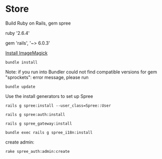 # Store

Build Ruby on Rails, gem spree

ruby '2.6.4'

gem 'rails', '~> 6.0.3'

[Install ImageMagick](https://imagemagick.org/script/download.php#unix)

`
bundle install
`

Note: if you run into Bundler could not find compatible versions for gem "sprockets": error message, please run

`
bundle update
`

Use the install generators to set up Spree

`
rails g spree:install --user_class=Spree::User
`

`
rails g spree:auth:install
`

`
rails g spree_gateway:install
`

`
bundle exec rails g spree_i18n:install
`

create admin:

`
rake spree_auth:admin:create
`
